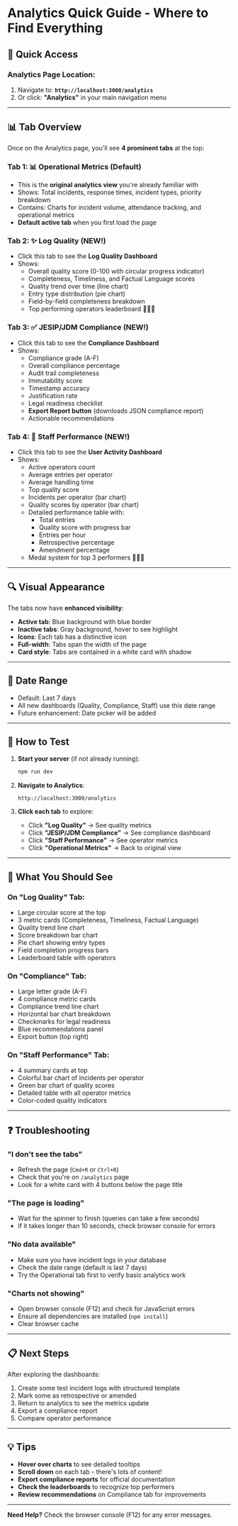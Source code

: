 # Analytics Quick Guide - Where to Find Everything

## 🎯 Quick Access

### **Analytics Page Location:**
1. Navigate to: **`http://localhost:3000/analytics`**
2. Or click: **"Analytics"** in your main navigation menu

---

## 📊 **Tab Overview**

Once on the Analytics page, you'll see **4 prominent tabs** at the top:

### **Tab 1: 📊 Operational Metrics** (Default)
- This is the **original analytics view** you're already familiar with
- Shows: Total incidents, response times, incident types, priority breakdown
- Contains: Charts for incident volume, attendance tracking, and operational metrics
- **Default active tab** when you first load the page

### **Tab 2: ✨ Log Quality** (NEW!)
- Click this tab to see the **Log Quality Dashboard**
- Shows:
  - Overall quality score (0-100 with circular progress indicator)
  - Completeness, Timeliness, and Factual Language scores
  - Quality trend over time (line chart)
  - Entry type distribution (pie chart)
  - Field-by-field completeness breakdown
  - Top performing operators leaderboard 🥇🥈🥉

### **Tab 3: ✅ JESIP/JDM Compliance** (NEW!)
- Click this tab to see the **Compliance Dashboard**
- Shows:
  - Compliance grade (A-F)
  - Overall compliance percentage
  - Audit trail completeness
  - Immutability score
  - Timestamp accuracy
  - Justification rate
  - Legal readiness checklist
  - **Export Report button** (downloads JSON compliance report)
  - Actionable recommendations

### **Tab 4: 👥 Staff Performance** (NEW!)
- Click this tab to see the **User Activity Dashboard**
- Shows:
  - Active operators count
  - Average entries per operator
  - Average handling time
  - Top quality score
  - Incidents per operator (bar chart)
  - Quality scores by operator (bar chart)
  - Detailed performance table with:
    - Total entries
    - Quality score with progress bar
    - Entries per hour
    - Retrospective percentage
    - Amendment percentage
  - Medal system for top 3 performers 🥇🥈🥉

---

## 🔍 **Visual Appearance**

The tabs now have **enhanced visibility**:
- **Active tab**: Blue background with blue border
- **Inactive tabs**: Gray background, hover to see highlight
- **Icons**: Each tab has a distinctive icon
- **Full-width**: Tabs span the width of the page
- **Card style**: Tabs are contained in a white card with shadow

---

## 📅 **Date Range**

- Default: Last 7 days
- All new dashboards (Quality, Compliance, Staff) use this date range
- Future enhancement: Date picker will be added

---

## 🚀 **How to Test**

1. **Start your server** (if not already running):
   ```bash
   npm run dev
   ```

2. **Navigate to Analytics**:
   ```
   http://localhost:3000/analytics
   ```

3. **Click each tab** to explore:
   - Click **"Log Quality"** → See quality metrics
   - Click **"JESIP/JDM Compliance"** → See compliance dashboard
   - Click **"Staff Performance"** → See operator metrics
   - Click **"Operational Metrics"** → Back to original view

---

## 🎨 **What You Should See**

### On "Log Quality" Tab:
- Large circular score at the top
- 3 metric cards (Completeness, Timeliness, Factual Language)
- Quality trend line chart
- Score breakdown bar chart
- Pie chart showing entry types
- Field completion progress bars
- Leaderboard table with operators

### On "Compliance" Tab:
- Large letter grade (A-F)
- 4 compliance metric cards
- Compliance trend line chart
- Horizontal bar chart breakdown
- Checkmarks for legal readiness
- Blue recommendations panel
- Export button (top right)

### On "Staff Performance" Tab:
- 4 summary cards at top
- Colorful bar chart of incidents per operator
- Green bar chart of quality scores
- Detailed table with all operator metrics
- Color-coded quality indicators

---

## ❓ **Troubleshooting**

### "I don't see the tabs"
- Refresh the page (`Cmd+R` or `Ctrl+R`)
- Check that you're on `/analytics` page
- Look for a white card with 4 buttons below the page title

### "The page is loading"
- Wait for the spinner to finish (queries can take a few seconds)
- If it takes longer than 10 seconds, check browser console for errors

### "No data available"
- Make sure you have incident logs in your database
- Check the date range (default is last 7 days)
- Try the Operational tab first to verify basic analytics work

### "Charts not showing"
- Open browser console (F12) and check for JavaScript errors
- Ensure all dependencies are installed (`npm install`)
- Clear browser cache

---

## 📋 **Next Steps**

After exploring the dashboards:
1. Create some test incident logs with structured template
2. Mark some as retrospective or amended
3. Return to analytics to see the metrics update
4. Export a compliance report
5. Compare operator performance

---

## 💡 **Tips**

- **Hover over charts** to see detailed tooltips
- **Scroll down** on each tab - there's lots of content!
- **Export compliance reports** for official documentation
- **Check the leaderboards** to recognize top performers
- **Review recommendations** on Compliance tab for improvements

---

**Need Help?** Check the browser console (F12) for any error messages.

